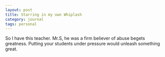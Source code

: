 ```yaml
---
layout: post
title: Starring in my own Whiplash
category: journal
tags: personal
---
```


So I have this teacher. Mr.S, he was a firm believer of abuse begets greatness. Putting your students under pressure would unleash something great. 